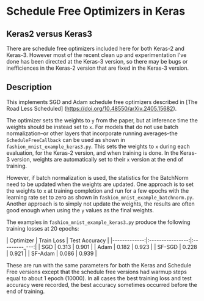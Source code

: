 # Schedule Free Optimizers in Keras


## Keras2 versus Keras3

There are schedule free optimizers included here for both Keras-2 and
Keras-3. However most of the recent clean up and experimentation I've
done has been directed at the Keras-3 version, so there may be bugs
or inefficiences in the Keras-2 version that are fixed in the Keras-3
version.


## Description

This implements SGD and Adam schedule free optimizers described in
[The Road Less Scheduled]
(https://doi.org/10.48550/arXiv.2405.15682). 

The optimizer sets the weights to `y` from the paper, but at inference
time the weights should be instead set to `x`. For models that do not
use batch normalization–or other layers that incorporate running
averages–the `ScheduleFreeCallback` can be used as shown in
`fashion_mnist_example_keras3.py`. This sets the weights to `x` during
each evaluation, for the Keras-2 version, and when training is done. In
the Keras-3 version, weights are automatically set to their `x` version
at the end of training.

However, if batch normalization is used, the statistics for the
BatchNorm need to be updated when the weights are updated. One approach
is to set the weights to `x` at training completion and run for a few
epochs with the learning rate set to zero as shown in
`fashion_mnist_example_batchnorm.py`. Another approach is to simply not
update the weights, the results are often good enough when using
the `y` values as the final weights.

The examples in `fashion_mnist_example_keras3.py` produce the following
training losses at 20 epochs:

|  Optimizer   |    Train Loss    | Test Accuracy |
|-------------:|:----------------:|:---------_---:|
|          SGD |       0.313      |     0.901     |
|         Adam |       0.182      |     0.923     |
|       SF-SGD |       0.228      |     0.921     |
|      SF-Adam |       0.086      |     0.939     |   


These are run with the same parameters for both the Keras and Schedule
Free versions except that the schedule free versions had warmup steps
equal to about 1 epoch (10000). In all cases the best training loss and
test accuracy were recorded, the best accuracy sometimes occurred
before the end of training.
